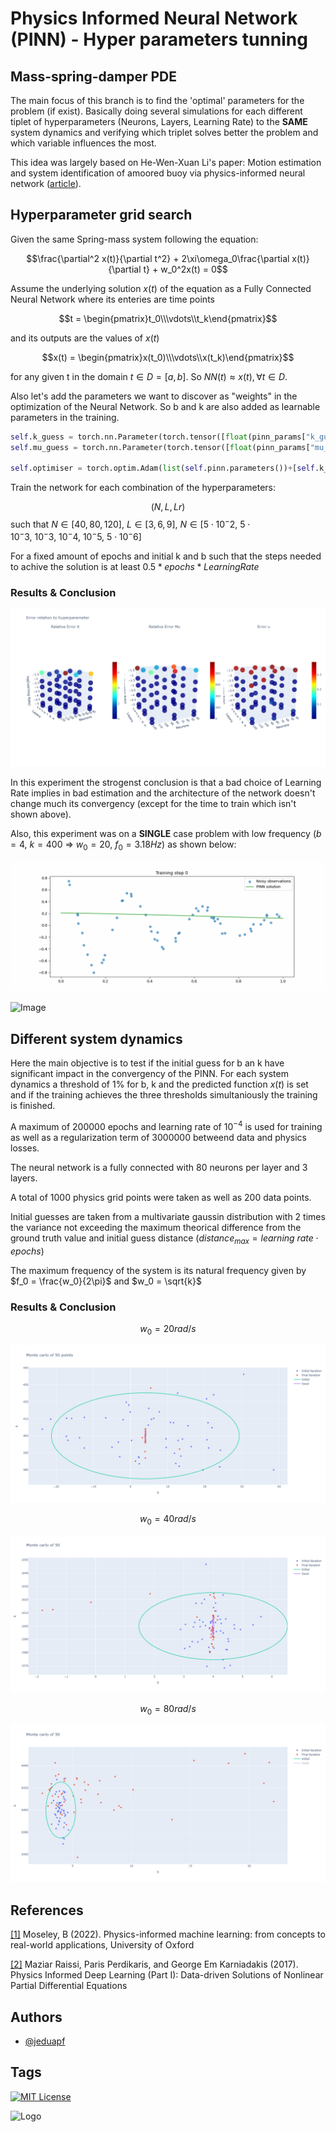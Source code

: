 # Physics Informed Neural Network (PINN) - Hyper parameters tunning
## Mass-spring-damper PDE

The main focus of this branch is to find the 'optimal' parameters for the problem (if exist). Basically doing several simulations for each different tiplet of hyperparameters (Neurons, Layers, Learning Rate) to the **SAME** system dynamics and verifying which triplet solves better the problem and which variable influences the most.

This idea was largely based on  He-Wen-Xuan Li's paper: Motion estimation and system identification of amoored buoy via physics-informed neural network ([article](https://www.sciencedirect.com/science/article/abs/pii/S0141118723002183)).

## Hyperparameter grid search 

Given the same Spring-mass system following the equation:

$$\frac{\partial^2 x(t)}{\partial t^2} + 2\xi\omega_0\frac{\partial x(t)}{\partial t} + w_0^2x(t) = 0$$

Assume the underlying solution $x(t)$ of the equation as a Fully Connected Neural Network where its enteries are time points

```math
t = \begin{pmatrix}t_0\\\vdots\\t_k\end{pmatrix}
```
and its outputs are the values of $x(t)$

```math
x(t) = \begin{pmatrix}x(t_0)\\\vdots\\x(t_k)\end{pmatrix}
```
for any given t in the domain $t \in D = [a,b]$. So $NN(t) \approx x(t), \forall t \in D$.

Also let's add the parameters we want to discover as "weights" in the optimization of the Neural Network. So b and k are also added as learnable parameters in the training.

```python
self.k_guess = torch.nn.Parameter(torch.tensor([float(pinn_params["k_guess"])], requires_grad=True))
self.mu_guess = torch.nn.Parameter(torch.tensor([float(pinn_params["mu_guess"])], requires_grad=True))

self.optimiser = torch.optim.Adam(list(self.pinn.parameters())+[self.k_guess, self.mu_guess],lr=self.learning_rate, betas=(0.95, 0.999))
```

Train the network for each combination of the hyperparameters:

$$(N,L,Lr)$$ such that $N \in [40,80,120]$, $L \in [3,6,9]$, $N \in [5 \cdot 10^-2,\ 5 \cdot 10^-3,\ 10^-3,\ 10^-4,\ 10^-5,\ 5 \cdot 10^-6]$

For a fixed amount of epochs and initial k and b such that the steps needed to achive the solution is at least $0.5 * epochs * LearningRate$

### Results & Conclusion

![Image](https://raw.githubusercontent.com/jeduapf/PINN-SPRING/hypertuning/hyperparameter_search/errors.png)

In this experiment the strogenst conclusion is that a bad choice of Learning Rate implies in bad estimation and the architecture of the network doesn't change much its convergency (except for the time to train which isn't shown above). 

Also, this experiment was on a **SINGLE** case problem with low frequency ($b = 4$, $k = 400$ => $w_0 = 20$, $f_0 = 3.18 Hz$) as shown below:

![Image](https://raw.githubusercontent.com/jeduapf/PINN-SPRING/main/Converged/mu0_13.0_k0_417.0_pys_300_obs_60_iter_100k_lr_3.00e-04_lb_1.00e%2B05/learning_k_mu.gif)

![Image](https://github.com/jeduapf/PINN-SPRING/blob/main/Converged/mu0_13.0_k0_417.0_pys_300_obs_60_iter_100k_lr_3.00e-04_lb_1.00e+05/loss1.gif?raw=true)


## Different system dynamics

Here the main objective is to test if the initial guess for b an k have significant impact in the convergency of the PINN. For each system dynamics a threshold of 1% for b, k and the predicted function $x(t)$ is set and if the training achieves the three thresholds simultaniously the training is finished. 

A maximum of $200 000$ epochs and learning rate of $10^{-4}$ is used for training as well as a regularization term of $3000000$ betweend data and physics losses. 

The neural network is a fully connected with 80 neurons per layer and 3 layers.

A total of $1000$ physics grid points were taken as well as $200$ data points. 

Initial guesses are taken from a multivariate gaussin distribution with 2 times the variance not exceeding the maximum theorical difference from the ground truth value and initial guess distance ($distance_{max} = learning \ rate \cdot epochs$)

The maximum frequency of the system is its natural frequency given by $f_0 = \frac{w_0}{2\pi}$ and $w_0 = \sqrt{k}$

### Results & Conclusion

$$w_0 = 20 rad/s$$

![Image](https://github.com/jeduapf/PINN-SPRING/blob/hypertuning/monte_carlo/monte_carlo_b_4.00_k_400.00_harmonic_3.png?raw=true)

$$w_0 = 40 rad/s$$

![Image](https://github.com/jeduapf/PINN-SPRING/blob/hypertuning/monte_carlo/monte_carlo_b_4.00_k_1600.00_harmonic_3.png?raw=true)

$$w_0 = 80 rad/s$$

![Image](https://github.com/jeduapf/PINN-SPRING/blob/hypertuning/monte_carlo/monte_carlo_b_4.00_k_6400.00_harmonic_3.png?raw=true)


## References

[[1]](https://ora.ox.ac.uk/objects/uuid:b790477c-771f-4926-99c6-d2f9d248cb23/files/d8p58pd35h)
Moseley, B (2022). 
Physics-informed machine learning: from concepts to real-world applications,
University of Oxford

[[2]](https://arxiv.org/pdf/1711.10561)
Maziar Raissi, Paris Perdikaris, and George Em Karniadakis (2017). 
Physics Informed Deep Learning (Part I): Data-driven Solutions of Nonlinear Partial Differential Equations

## Authors

- [@jeduapf](https://www.github.com/jeduapf)


## Tags

[![MIT License](https://img.shields.io/badge/License-MIT-green.svg)](https://choosealicense.com/licenses/mit/)

![Logo](https://www.univ-lyon1.fr/medias/photo/logolabo-ampere_1538049854649-jpg?ID_FICHE=1738)

